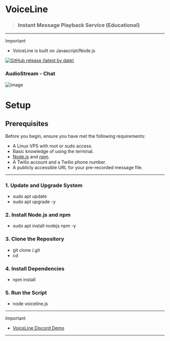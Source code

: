# VoiceLine

> ### Instant Message Playback Service (Educational) 

---

> [!IMPORTANT]
>
> - VoiceLine is built on Javascript/Node.js

<a href="https://github.com/JaysonSim/VoiceLine/releases">![GitHub release (latest by date)](https://img.shields.io/github/v/release/JaysonSim/VoiceLine)</a>

### AudioStream - Chat

![image](https://s6.ezgif.com/tmp/ezgif-6-635def90b0.gif)

# Setup

## Prerequisites

Before you begin, ensure you have met the following requirements:

- A Linux VPS with root or sudo access.
- Basic knowledge of using the terminal.
- [Node.js](https://nodejs.org/) and [npm](https://www.npmjs.com/).
- A Twilio account and a Twilio phone number.
- A publicly accessible URL for your pre-recorded message file.
  
---

### 1. Update and Upgrade System

- sudo apt update
- sudo apt upgrade -y


### 2. Install Node.js and npm

- sudo apt install nodejs npm -y


### 3. Clone the Repository

- git clone <username>/<repository>.git
- cd <repository>


### 4. Install Dependencies

- npm install


### 5. Run the Script

 - node voiceline.js

---

> [!IMPORTANT]
> - [VoiceLine Discord Demo](https://discord.gg/JDBMSjqp3K)

---
